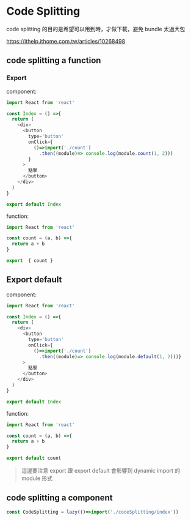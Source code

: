 # Code Splitting

code splitting 的目的是希望可以用到時，才做下載，避免 bundle 太過大包

https://ithelp.ithome.com.tw/articles/10268498

## code splitting a function

### Export

component:
```js
import React from 'react'

const Index = () =>{
  return (
    <div>
      <button
        type='button'
        onClick={
          ()=>import('./count')
            .then((module)=> console.log(module.count(1, 2)))
        }
      >
        點擊
      </button>
    </div>
  )
}

export default Index
```

function:
```js
import React from 'react'

const count = (a, b) =>{
  return a + b
}

export  { count } 
```

## Export default

component:
```js
import React from 'react'

const Index = () =>{
  return (
    <div>
      <button
        type='button'
        onClick={
          ()=>import('./count')
            .then((module)=> console.log(module.default(1, 2)))}
      >
        點擊
      </button>
    </div>
  )
}

export default Index
```

function:
```js
import React from 'react'

const count = (a, b) =>{
  return a + b
}

export default count
```

> 這邊要注意 export 跟 export default 會影響到 dynamic import 的 module 形式


## code splitting a component

```js
const CodeSplitting = lazy(()=>import('./codeSplitting/index'))
```